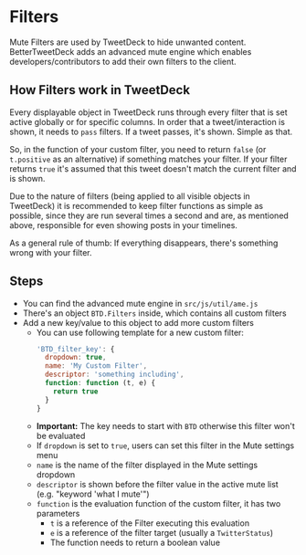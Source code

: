 # Filters

Mute Filters are used by TweetDeck to hide unwanted content. BetterTweetDeck adds an advanced mute engine which enables developers/contributors to
add their own filters to the client.

## How Filters work in TweetDeck

Every displayable object in TweetDeck runs through every filter that is set active globally or for specific columns. In order that a tweet/interaction
is shown, it needs to `pass` filters. If a tweet passes, it's shown. Simple as that.

So, in the function of your custom filter, you need to return `false` (or `t.positive` as an alternative) if something matches your filter. If your filter
returns `true` it's assumed that this tweet doesn't match the current filter and is shown.

Due to the nature of filters (being applied to all visible objects in TweetDeck) it is recommended to keep filter functions as simple as possible, since they
are run several times a second and are, as mentioned above, responsible for even showing posts in your timelines.

As a general rule of thumb: If everything disappears, there's something wrong with your filter.

## Steps

* You can find the advanced mute engine in `src/js/util/ame.js`
* There's an object `BTD.Filters` inside, which contains all custom filters
* Add a new key/value to this object to add more custom filters
  * You can use following template for a new custom filter:  
    ```js
    'BTD_filter_key': {
      dropdown: true,
      name: 'My Custom Filter',
      descriptor: 'something including',
      function: function (t, e) {
        return true
      }
    }
    ```
  * **Important:** The key needs to start with `BTD` otherwise this filter won't be evaluated
  * If `dropdown` is set to `true`, users can set this filter in the Mute settings menu
  * `name` is the name of the filter displayed in the Mute settings dropdown
  * `descriptor` is shown before the filter value in the active mute list (e.g. "keyword 'what I mute'")
  * `function` is the evaluation function of the custom filter, it has two parameters
    * `t` is a reference of the Filter executing this evaluation
    * `e` is a reference of the filter target (usually a `TwitterStatus`)
    * The function needs to return a boolean value
